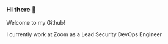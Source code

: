 ### Hi there 👋

Welcome to my Github! 

I currently work at Zoom as a Lead Security DevOps Engineer
